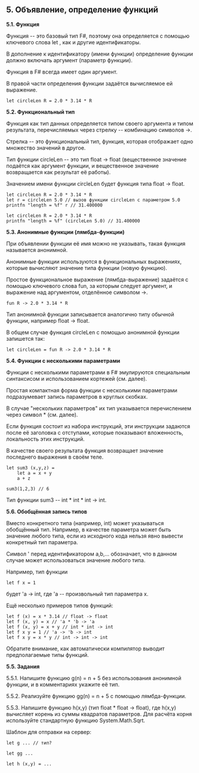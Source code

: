 ## 5. Объявление, определение функций

**5.1. Функция**

Функция -- это базовый тип F#, поэтому она определяется с помощью ключевого слова let , как и другие идентификаторы.

В дополнение к идентификатору (имени функции) определение функции должно включать аргумент (параметр функции).

Функция в F# всегда имеет один аргумент.

В правой части определения функции задаётся вычисляемое ей выражение.

```
let circleLen R = 2.0 * 3.14 * R 
```

**5.2. Функциональный тип**

Функция как тип данных определяется типом своего аргумента и типом результата, перечисляемых через стрелку -- комбинацию символов ->.

Стрелка -- это функциональный тип, функция, которая отображает одно множество значений в другое.

Тип функции circleLen -- это тип float -> float (вещественное значение подаётся как аргумент функции, и вещественное значение возвращается как результат её работы).

Значением имени функции circleLen будет функция типа float -> float.

```
let circleLen R = 2.0 * 3.14 * R
let r = circleLen 5.0 // вызов функции circleLen с параметром 5.0
printfn "length = %f" r // 31.400000
```

```
let circleLen R = 2.0 * 3.14 * R
printfn "length = %f" (circleLen 5.0) // 31.400000
```

**5.3. Анонимные функции (лямбда-функции)**

При объявлении функции её имя можно не указывать, такая функция называется анонимной.

Анонимные функции используются в функциональных выражениях, которые вычисляют значение типа функции (новую функцию).

Простое функциональное выражение (лямбда-выражение) задаётся с помощью ключевого слова fun, за которым следует аргумент, и выражение над аргументом, отделённое символом ->.

```
fun R -> 2.0 * 3.14 * R 
```

Тип анонимной функции записывается аналогично типу обычной функции, например float -> float.

В общем случае функция circleLen с помощью анонимной функции запишется так:

```
let circleLen = fun R -> 2.0 * 3.14 * R 
```

**5.4. Функции с несколькими параметрами**

Функции с несколькими параметрами в F# эмулируются специальным синтаксисом и использованием кортежей (см. далее).

Простая компактная форма функции с несколькими параметрами подразумевает запись параметров в круглых скобках.

В случае "нескольких параметров" их тип указывается перечислением через символ * (см. далее).

Если функция состоит из набора инструкций, эти инструкции задаются после её заголовка с отступами, которые показывают вложенность, локальность этих инструкций.

В качестве своего результата функция возвращает значение последнего выражения в своём теле.

```
let sum3 (x,y,z) = 
    let a = x + y
    a + z

sum3(1,2,3) // 6
```

Тип функции sum3 -- int * int * int -> int.

**5.6. Обобщённая запись типов**

Вместо конкретного типа (например, int) может указываться обобщённый тип. Например, в качестве параметра может быть значение любого типа, если из исходного кода нельзя явно вывести конкретный тип параметра.

Символ ' перед идентификатором a,b,... обозначает, что в данном случае может использоваться значение любого типа.

Например, тип функции

```
let f x = 1
```

будет 'a -> int, где 'a -- произвольный тип параметра x.

Ещё несколько примеров типов функций:

```
let f (x) = x * 3.14 // float -> float
let f (x, y) = x // 'a * 'b -> 'a
let f (x, y) = x + y // int * int -> int
let f x y = 1 // 'a -> 'b -> int
let f x y = x * y // int -> int -> int
```

Обратите внимание, как автоматически компилятор выводит предполагаемые типы функций.

**5.5. Задания**

5.5.1. Напишите функцию g(n) = n + 5 без использования анонимной функции, и в комментариях укажите её тип.

5.5.2. Реализуйте функцию gg(n) = n + 5 с помощью лямбда-функции.

5.5.3. Напишите функцию h(x,y) (тип float * float -> float), где h(x,y) вычисляет корень из суммы квадратов параметров. Для расчёта корня используйте стандартную функцию System.Math.Sqrt.

Шаблон для отправки на сервер:

```
let g ... // тип?

let gg ...

let h (x,y) = ...
```
